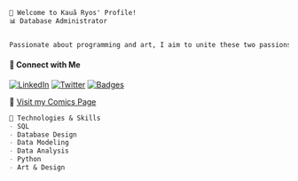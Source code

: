 ```markdown
👋 Welcome to Kauã Ryos' Profile!
📊 Database Administrator


Passionate about programming and art, I aim to unite these two passions. Join me on this creative journey! 💻🎨
```

#### 🚀 Connect with Me

[![LinkedIn](https://img.shields.io/badge/-LinkedIn-0073B1?style=flat-square)](http://linkedin.com/in/kauaryos) [![Twitter](https://img.shields.io/badge/-Twitter-1C9CEA?style=flat-square)](https://twitter.com/kauaryos) [![Badges](https://img.shields.io/badge/-Badges-2D4E00?style=flat-square)](https://www.credly.com/users/kaua-ryos/badges)

📰 [Visit my Comics Page](https://twitter.com/bastaodetirinha)

```markdown
🔧 Technologies & Skills
- SQL
- Database Design
- Data Modeling
- Data Analysis
- Python
- Art & Design
```

